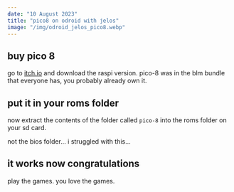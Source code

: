 ```yaml
---
date: "10 August 2023"
title: "pico8 on odroid with jelos"
image: "/img/odroid_jelos_pico8.webp"
---
```


## buy pico 8
go to [itch.io](https://lexaloffle.itch.io/pico-8) and download the raspi version.
pico-8 was in the blm bundle that everyone has, you probably already own it.

## put it in your roms folder
now extract the contents of the folder called `pico-8` into the roms folder on your sd card.

not the bios folder...
i struggled with this...

## it works now congratulations
play the games. you love the games.